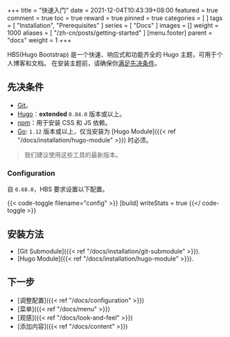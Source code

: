 +++
title = "快速入门"
date = 2021-12-04T10:43:39+08:00
featured = true
comment = true
toc = true
reward = true
pinned = true
categories = [
]
tags = [
  "Installation",
  "Prerequisites"
]
series = [
  "Docs"
]
images = []
weight = 1000
aliases = [
  "/zh-cn/posts/getting-started"
]
[menu.footer]
  parent = "docs"
  weight = 1
+++

HBS(Hugo Bootstrap) 是一个快速、响应式和功能齐全的 Hugo 主题，可用于个人博客和文档。
在安装主题前，请确保你[满足先决条件](#先决条件)。

## 先决条件

- [Git](https://git-scm.com/downloads)。
- [Hugo](https://gohugo.io/getting-started/installing/)：**extended** `0.84.0` 版本或以上。
- [npm](https://nodejs.org/en/download/)：用于安装 CSS 和 JS  依赖。
- [Go](https://go.dev/dl/): `1.12` 版本或以上，仅当安装为 [Hugo Module]({{< ref "/docs/installation/hugo-module" >}}) 时必须。

> 我们建议使用这些工具的最新版本。

### Configuration

自 `0.68.0`，HBS 要求设置以下配置。

{{< code-toggle filename="config" >}}
[build]
  writeStats = true
{{</ code-toggle >}}

## 安装方法

- [Git Submodule]({{< ref "/docs/installation/git-submodule" >}}).
- [Hugo Module]({{< ref "/docs/installation/hugo-module" >}}).

## 下一步

- [调整配置]({{< ref "/docs/configuration" >}})
- [菜单]({{< ref "/docs/menu" >}})
- [观感]({{< ref "/docs/look-and-feel" >}})
- [添加内容]({{< ref "/docs/content" >}})